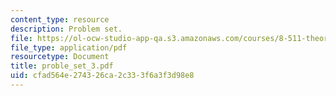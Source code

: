 ```yaml
---
content_type: resource
description: Problem set.
file: https://ol-ocw-studio-app-qa.s3.amazonaws.com/courses/8-511-theory-of-solids-i-fall-2004/cfad564e274326ca2c333f6a3f3d98e8_proble_set_3.pdf
file_type: application/pdf
resourcetype: Document
title: proble_set_3.pdf
uid: cfad564e-2743-26ca-2c33-3f6a3f3d98e8
---
```


